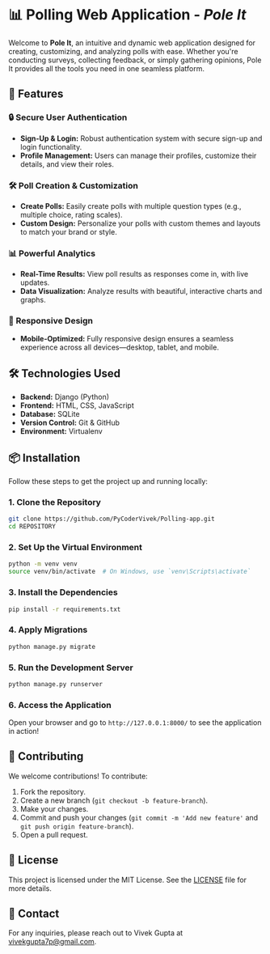 
# 📊 Polling Web Application - *Pole It*

Welcome to **Pole It**, an intuitive and dynamic web application designed for creating, customizing, and analyzing polls with ease. Whether you're conducting surveys, collecting feedback, or simply gathering opinions, Pole It provides all the tools you need in one seamless platform.

## 🚀 Features

### 🔒 Secure User Authentication
- **Sign-Up & Login:** Robust authentication system with secure sign-up and login functionality.
- **Profile Management:** Users can manage their profiles, customize their details, and view their roles.

### 🛠️ Poll Creation & Customization
- **Create Polls:** Easily create polls with multiple question types (e.g., multiple choice, rating scales).
- **Custom Design:** Personalize your polls with custom themes and layouts to match your brand or style.

### 📊 Powerful Analytics
- **Real-Time Results:** View poll results as responses come in, with live updates.
- **Data Visualization:** Analyze results with beautiful, interactive charts and graphs.

### 📱 Responsive Design
- **Mobile-Optimized:** Fully responsive design ensures a seamless experience across all devices—desktop, tablet, and mobile.

## 🛠️ Technologies Used

- **Backend:** Django (Python)
- **Frontend:** HTML, CSS, JavaScript
- **Database:** SQLite
- **Version Control:** Git & GitHub
- **Environment:** Virtualenv

## 📦 Installation

Follow these steps to get the project up and running locally:

### 1. Clone the Repository

```bash
git clone https://github.com/PyCoderVivek/Polling-app.git
cd REPOSITORY
```

### 2. Set Up the Virtual Environment

```bash
python -m venv venv
source venv/bin/activate  # On Windows, use `venv\Scripts\activate`
```

### 3. Install the Dependencies

```bash
pip install -r requirements.txt
```

### 4. Apply Migrations

```bash
python manage.py migrate
```

### 5. Run the Development Server

```bash
python manage.py runserver
```

### 6. Access the Application

Open your browser and go to `http://127.0.0.1:8000/` to see the application in action!

## 👥 Contributing

We welcome contributions! To contribute:

1. Fork the repository.
2. Create a new branch (`git checkout -b feature-branch`).
3. Make your changes.
4. Commit and push your changes (`git commit -m 'Add new feature'` and `git push origin feature-branch`).
5. Open a pull request.

## 📝 License

This project is licensed under the MIT License. See the [LICENSE](LICENSE) file for more details.

## 📧 Contact

For any inquiries, please reach out to Vivek Gupta at vivekgupta7p@gmail.com.
```

